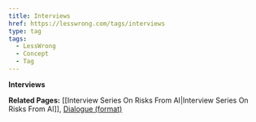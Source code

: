 ```yaml
---
title: Interviews
href: https://lesswrong.com/tags/interviews
type: tag
tags:
  - LessWrong
  - Concept
  - Tag
---
```


**Interviews**

**Related Pages:** [[Interview Series On Risks From AI|Interview Series On Risks From AI]], [Dialogue (format)](https://www.lesswrong.com/tag/dialogue-format)